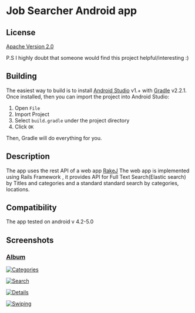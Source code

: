 # Job Searcher Android app

## License

[Apache Version 2.0](http://www.apache.org/licenses/LICENSE-2.0.html)

P.S I highly doubt that someone would find this project helpful/interesting :)


## Building

The easiest way to build is to install [Android Studio](https://developer.android.com/sdk/index.html) v1.+
with [Gradle](https://www.gradle.org/) v2.2.1.
Once installed, then you can import the project into Android Studio:

1. Open `File`
2. Import Project
3. Select `build.gradle` under the project directory
4. Click `OK`

Then, Gradle will do everything for you.

## Description

The app uses the rest API of a web app [RakeJ](https://github.com/LinkedHK/RakeJ)
The web app is implemented using Rails Framework , it provides API for Full Text Search(Elastic search) by Titles and categories
and a standard standard search by categories, locations.

## Compatibility

The app tested on android v 4.2-5.0

## Screenshots

### [Album](http://imgur.com/a/M3Ylj)


[![Categories](http://i.imgur.com/N7D6q2i.png)](http://imgur.com/a/M3Ylj)

[![Search](http://i.imgur.com/lWabAyB.png)](http://imgur.com/a/M3Ylj)

[![Details](http://i.imgur.com/UB9zVlv.png)](http://imgur.com/a/M3Ylj)

[![Swiping](http://i.imgur.com/iA01zJU.png)](http://imgur.com/a/M3Ylj)







